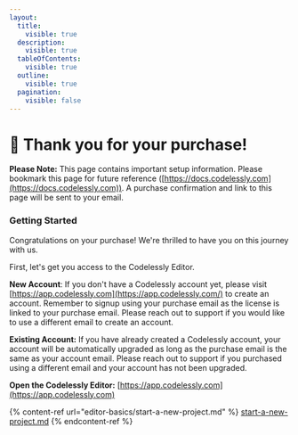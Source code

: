 ```yaml
---
layout:
  title:
    visible: true
  description:
    visible: true
  tableOfContents:
    visible: true
  outline:
    visible: true
  pagination:
    visible: false
---
```


# 🎉 Thank you for your purchase!

**Please Note:** This page contains important setup information. Please bookmark this page for future reference ([https://docs.codelessly.com](https://docs.codelessly.com)). A purchase confirmation and link to this page will be sent to your email.

### **Getting Started**

Congratulations on your purchase! We're thrilled to have you on this journey with us.

First, let's get you access to the Codelessly Editor.&#x20;

**New Account**: If you don't have a Codelessly account yet, please visit [https://app.codelessly.com](https://app.codelessly.com/) to create an account. Remember to signup using your purchase email as the license is linked to your purchase email. Please reach out to support if you would like to use a different email to create an account.

**Existing Account:** If you have already created a Codelessly account, your account will be automatically upgraded as long as the purchase email is the same as your account email. Please reach out to support if you purchased using a different email and your account has not been upgraded.

**Open the Codelessly Editor:** [https://app.codelessly.com](https://app.codelessly.com)



{% content-ref url="editor-basics/start-a-new-project.md" %}
[start-a-new-project.md](editor-basics/start-a-new-project.md)
{% endcontent-ref %}

